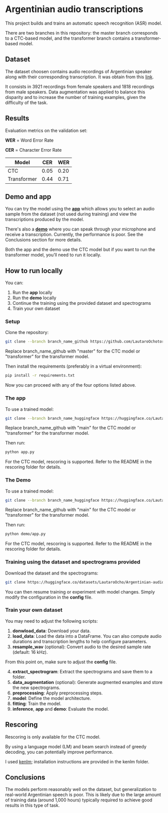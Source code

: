# Argentinian audio transcriptions

This project builds and trains an automatic speech recognition (ASR) model.

There are two branches in this repository: the master branch corresponds to a CTC-based model, and the transformer branch contains a transformer-based model.

## Dataset

The dataset choosen contains audio recordings  of Argentinian speaker along with their corresponding transcription. It was obtain from this [link](https://www.openslr.org/61/).

It consists in 3921 recordings from female speakers and 1818 recordings from male speakers. Data augmentation was applied to balance this disparity and to increase the number of training examples, given the difficulty of the task.

## Results

Evaluation metrics on the validation set:

**WER** = Word Error Rate

**CER** = Character Error Rate

| Model     | CER | WER       |
|------------|------|--------------|
| CTC        | 0.05   | 0.20 |
| Transformer      | 0.44   | 0.71      |

## Demo and app

You can try the model using the [**app**](https://huggingface.co/spaces/LautaroOcho/Argentinian-audio-transcriptions-app) which allows you to select an audio sample from the dataset (not used during training) and view the transcriptions produced by the model.

There's also a [**demo**](https://huggingface.co/spaces/LautaroOcho/Argentinian-audio-transcriptions-demo) where you can speak through your microphone and receive a transcription. Currently, the performance is poor. See the Conclusions section for more details.

Both the app and the demo use the CTC model but if you want to run the transformer model, you’ll need to run it locally.

## How to run locally

You can:

1) Run the **app** locally
2) Run the **demo** locally
3) Continue the training using the provided dataset and spectrograms
4) Train your own dataset

### Setup

Clone the repository:
```bash
git clone --branch branch_name_github https://github.com/LautaroOchotorena/Argentinian-audio-transcriptions
```
Replace branch_name_github with "master" for the CTC model or "transformer" for the transformer model.

Then install the requirements (preferably in a virtual environment):
```bash
pip install -r requirements.txt
```
Now you can proceed with any of the four options listed above.

### The app

To use a trained model:
```bash
git clone --branch branch_name_huggingface https://huggingface.co/LautaroOcho/Argentinian-audio-transcriptions-app
```
Replace branch_name_github with "main" for the CTC model or "transformer" for the transformer model.

Then run:
```bash
python app.py
```
For the CTC model, rescoring is supported. Refer to the README in the rescoring folder for details.

### The Demo

To use a trained model:
```bash
git clone --branch branch_name_huggingface https://huggingface.co/LautaroOcho/Argentinian-audio-transcriptions-demo
```
Replace branch_name_github with "main" for the CTC model or "transformer" for the transformer model.

Then run:
```bash
python demo/app.py
```
For the CTC model, rescoring is supported. Refer to the README in the rescoring folder for details.

### Training using the dataset and spectrograms provided

Download the dataset and the spectrograms:
```bash
git clone https://huggingface.co/datasets/LautaroOcho/Argentinian-audio-transcriptions
```
You can then resume training or experiment with model changes. Simply modify the configuration in the **config** file.

### Train your own dataset

You may need to adjust the following scripts:
1. **donwload_data**: Download your data.
2. **load_data**:  Load the data into a DataFrame. You can also compute audio durations and transcription lengths to help configure parameters.
3. **resample_wav** (optional): Convert audio to the desired sample rate (default: 16 kHz).

From this point on, make sure to adjust the **config** file.

4. **extract_spectrogram**: Extract the spectrograms and save them to a folder.
5. **data_augmentation** (optional): Generate augmented examples and store the new spectrograms.
6. **preprocessing**: Apply preprocessing steps.
7. **model**: Define the model architecture.
8. **fitting**: Train the model.
9. **inference**, **app** and **demo**: Evaluate the model.

## Rescoring

Rescoring is only available for the CTC model.

By using a language model (LM) and beam search instead of greedy decoding, you can potentially improve performance.

I used [kenlm](https://huggingface.co/edugp/kenlm); installation instructions are provided in the kenlm folder.

## Conclusions

The models perform reasonably well on the dataset, but generalization to real-world Argentinian speech is poor. This is likely due to the large amount of training data (around 1,000 hours) typically required to achieve good results in this type of task.